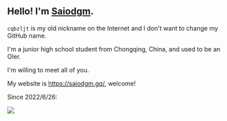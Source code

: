 ## Hello! I'm [Saiodgm](https://github.com/cqbzljt).

`cqbzljt` is my old nickname on the Internet and I don't want to change my GitHub name.

I'm a junior high school student from Chongqing, China, and used to be an OIer.

I'm willing to meet all of you.

My website is <https://saiodgm.gq/>, welcome!

Since 2022/6/26:

![](https://count.getloli.com/get/@Saiodgm-GitHub-Introduce)
